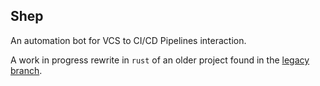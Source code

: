 Shep
---

An automation bot for VCS to CI/CD Pipelines interaction.


A work in progress rewrite in `rust` of an older project found in the [legacy
branch](https://github.com/cloudflavor/shep/tree/legacy).

